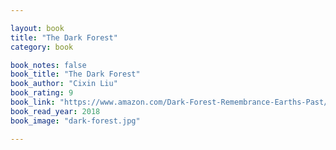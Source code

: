 ```yaml
---

layout: book
title: "The Dark Forest"
category: book

book_notes: false
book_title: "The Dark Forest"
book_author: "Cixin Liu"
book_rating: 9
book_link: "https://www.amazon.com/Dark-Forest-Remembrance-Earths-Past/dp/0765386690"
book_read_year: 2018
book_image: "dark-forest.jpg"

---
```

